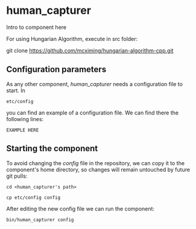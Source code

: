 # human_capturer
Intro to component here

For using Hungarian Algorithm, execute in src folder:

git clone https://github.com/mcximing/hungarian-algorithm-cpp.git

## Configuration parameters
As any other component, *human_capturer* needs a configuration file to start. In
```
etc/config
```
you can find an example of a configuration file. We can find there the following lines:
```
EXAMPLE HERE
```

## Starting the component
To avoid changing the *config* file in the repository, we can copy it to the component's home directory, so changes will remain untouched by future git pulls:

```
cd <human_capturer's path> 
```
```
cp etc/config config
```

After editing the new config file we can run the component:

```
bin/human_capturer config
```
